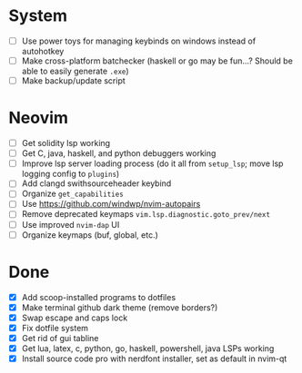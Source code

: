 # System

* [ ] Use power toys for managing keybinds on windows instead of autohotkey
* [ ] Make cross-platform batchecker (haskell or go may be fun...? Should be able to easily generate `.exe`)
* [ ] Make backup/update script

# Neovim

* [ ] Get solidity lsp working
* [ ] Get C, java, haskell, and python debuggers working
* [ ] Improve lsp server loading process (do it all from `setup_lsp`; move lsp logging config to `plugins`)
* [ ] Add clangd swithsourceheader keybind
* [ ] Organize `get_capabilities`
* [ ] Use https://github.com/windwp/nvim-autopairs
* [ ] Remove deprecated keymaps `vim.lsp.diagnostic.goto_prev/next`
* [ ] Use improved `nvim-dap` UI
* [ ] Organize keymaps (buf, global, etc.)

# Done

* [X] Add scoop-installed programs to dotfiles
* [X] Make terminal github dark theme (remove borders?)
* [X] Swap escape and caps lock
* [X] Fix dotfile system
* [X] Get rid of gui tabline
* [X] Get lua, latex, c, python, go, haskell, powershell, java LSPs working
* [X] Install source code pro with nerdfont installer, set as default in nvim-qt
